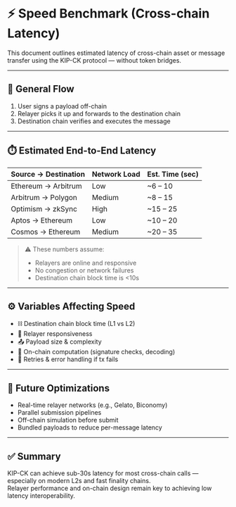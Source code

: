 # ⚡ Speed Benchmark (Cross-chain Latency)

This document outlines estimated latency of cross-chain asset or message transfer using the KIP-CK protocol — without token bridges.

---

## 📡 General Flow

1. User signs a payload off-chain
2. Relayer picks it up and forwards to the destination chain
3. Destination chain verifies and executes the message

---

## ⏱️ Estimated End-to-End Latency

| Source → Destination         | Network Load | Est. Time (sec) |
|-----------------------------|--------------|-----------------|
| Ethereum → Arbitrum         | Low          | ~6 – 10         |
| Arbitrum → Polygon          | Medium       | ~8 – 15         |
| Optimism → zkSync           | High         | ~15 – 25        |
| Aptos → Ethereum            | Low          | ~10 – 20        |
| Cosmos → Ethereum           | Medium       | ~20 – 35        |

> ⚠️ These numbers assume:
> - Relayers are online and responsive
> - No congestion or network failures
> - Destination chain block time is <10s

---

## ⚙️ Variables Affecting Speed

- ⛓️ Destination chain block time (L1 vs L2)
- 🚀 Relayer responsiveness
- 📤 Payload size & complexity
- 🧠 On-chain computation (signature checks, decoding)
- 🔁 Retries & error handling if tx fails

---

## 🚀 Future Optimizations

- Real-time relayer networks (e.g., Gelato, Biconomy)
- Parallel submission pipelines
- Off-chain simulation before submit
- Bundled payloads to reduce per-message latency

---

## ✅ Summary

KIP-CK can achieve sub-30s latency for most cross-chain calls —  
especially on modern L2s and fast finality chains.  
Relayer performance and on-chain design remain key to achieving low latency interoperability.
